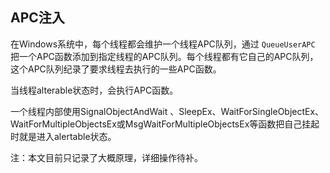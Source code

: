 ## APC注入

在Windows系统中，每个线程都会维护一个线程APC队列，通过 `QueueUserAPC` 把一个APC函数添加到指定线程的APC队列。每个线程都有它自己的APC队列，这个APC队列纪录了要求线程去执行的一些APC函数。

当线程alterable状态时，会执行APC函数。

一个线程内部使用SignalObjectAndWait 、SleepEx、WaitForSingleObjectEx、WaitForMultipleObjectsEx或MsgWaitForMultipleObjectsEx等函数把自己挂起时就是进入alertable状态。

注：本文目前只记录了大概原理，详细操作待补。